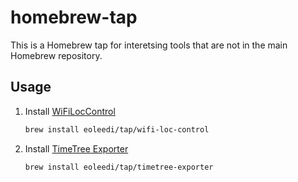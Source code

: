 # homebrew-tap

This is a Homebrew tap for interetsing tools that are not in the main Homebrew repository.

## Usage

1. Install [WiFiLocControl](https://github.com/vborodulin/wifi-loc-control)

    ```bash
    brew install eoleedi/tap/wifi-loc-control
    ```

2. Install [TimeTree Exporter](https://github.com/eoleedi/timetree-exporter)

    ```bash
    brew install eoleedi/tap/timetree-exporter
    ```
